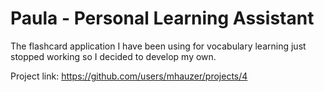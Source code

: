 # Paula - Personal Learning Assistant

The flashcard application I have been using for vocabulary learning just stopped working so I decided to develop my own.

Project link: https://github.com/users/mhauzer/projects/4

